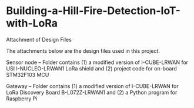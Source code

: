 # Building-a-Hill-Fire-Detection-IoT-with-LoRa
Attachment of Design Files

The attachments below are the design files used in this project.


Sensor node – Folder contains 
(1) a modified version of I-CUBE-LRWAN for USI I-NUCLEO-LRWAN1 LoRa shield and 
(2) project code for on-board STM32F103 MCU

Gateway – Folder contains 
(1) a modified version of I-CUBE-LRWAN for LoRa Discovery Board B-L072Z-LRWAN1 and 
(2) a Python program for Raspberry Pi
